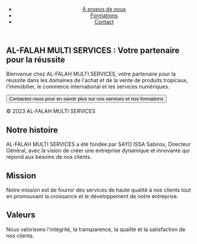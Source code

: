 
 <title>AL-FALAH MULTI SERVICES : Votre partenaire pour la réussite</title>
 <meta charset="UTF-8">
 <meta name="viewport" content="width=device-width, initial-scale=1.0">
 <link rel="stylesheet" href="styles.css">
</head>
<body>
 <header>
 <nav>
 <ul>
 <li><a href="                   
 <li><a href="#">À propos de nous</a></li>
 <li><a href="                    
 <li><a href="#">Formations</a></li>
 <li><a href="#">Contact</a></li>
 </ul>
 </nav>
 </header>
 <main>
 <section>
 <h1>AL-FALAH MULTI SERVICES : Votre partenaire pour la réussite</h1>
 <p>Bienvenue chez AL-FALAH MULTI SERVICES, votre partenaire pour la réussite dans les domaines de l'achat et de la vente de produits tropicaux, l'immobilier, le commerce international et les services numériques.</p>
 <button>Contactez-nous pour en savoir plus sur nos services et nos formations</button>
 </section>
 </main>
 <footer>
 <p>&copy; 2023 AL-FALAH MULTI SERVICES</p>
 </footer>
</body>
</html>
<section>
 <h1>Notre histoire</h1>
 <p>AL-FALAH MULTI SERVICES a été fondée par SAYO ISSA Sabirou, Directeur Général, avec la vision de créer une entreprise dynamique et innovante qui répond aux besoins de nos clients.</p>
 <h2>Mission</h2>
 <p>Notre mission est de fournir des services de haute qualité à nos clients tout en promouvant la croissance et le développement de notre entreprise.</p>
 <h2>Valeurs</h2>
 <p>Nous valorisons l'intégrité, la transparence, la qualité et la satisfaction de nos clients.</p>
</section>
